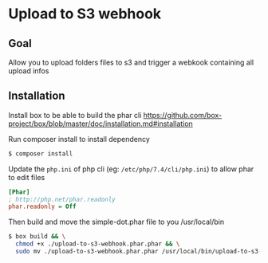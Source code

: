 # Upload to S3 webhook

## Goal
Allow you to upload folders files to s3 and trigger a webkook containing all upload infos


## Installation

Install box to be able to build the phar cli https://github.com/box-project/box/blob/master/doc/installation.md#installation

Run composer install to install dependency
```bash
$ composer install
```

Update the `php.ini` of php cli (eg: `/etc/php/7.4/cli/php.ini`) to allow phar to edit files
```ini
[Phar]
; http://php.net/phar.readonly
phar.readonly = Off
```

Then build and move the simple-dot.phar file to you /usr/local/bin
```bash
$ box build && \
  chmod +x ./upload-to-s3-webhook.phar.phar && \
  sudo mv ./upload-to-s3-webhook.phar.phar /usr/local/bin/upload-to-s3-webhook.phar
```